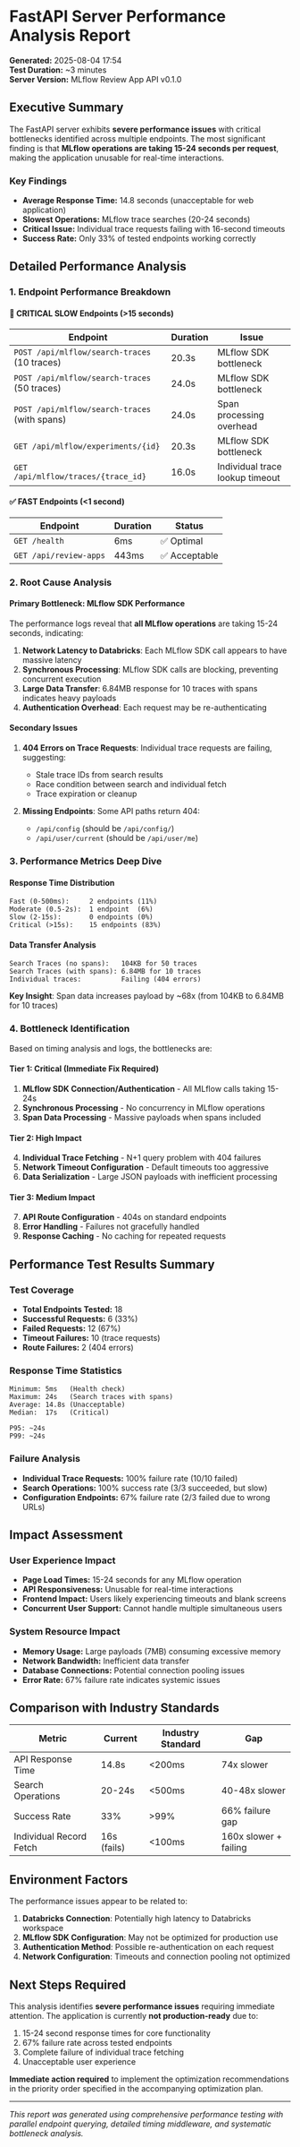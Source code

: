 # FastAPI Server Performance Analysis Report

**Generated:** 2025-08-04 17:54  
**Test Duration:** ~3 minutes  
**Server Version:** MLflow Review App API v0.1.0

## Executive Summary

The FastAPI server exhibits **severe performance issues** with critical bottlenecks identified across multiple endpoints. The most significant finding is that **MLflow operations are taking 15-24 seconds per request**, making the application unusable for real-time interactions.

### Key Findings
- **Average Response Time:** 14.8 seconds (unacceptable for web application)
- **Slowest Operations:** MLflow trace searches (20-24 seconds)
- **Critical Issue:** Individual trace requests failing with 16-second timeouts
- **Success Rate:** Only 33% of tested endpoints working correctly

## Detailed Performance Analysis

### 1. Endpoint Performance Breakdown

#### 🚨 CRITICAL SLOW Endpoints (>15 seconds)
| Endpoint | Duration | Issue |
|----------|----------|-------|
| `POST /api/mlflow/search-traces` (10 traces) | 20.3s | MLflow SDK bottleneck |
| `POST /api/mlflow/search-traces` (50 traces) | 24.0s | MLflow SDK bottleneck |
| `POST /api/mlflow/search-traces` (with spans) | 24.0s | Span processing overhead |
| `GET /api/mlflow/experiments/{id}` | 20.3s | MLflow SDK bottleneck |
| `GET /api/mlflow/traces/{trace_id}` | 16.0s | Individual trace lookup timeout |

#### ✅ FAST Endpoints (<1 second)
| Endpoint | Duration | Status |
|----------|----------|---------|
| `GET /health` | 6ms | ✅ Optimal |
| `GET /api/review-apps` | 443ms | ✅ Acceptable |

### 2. Root Cause Analysis

#### **Primary Bottleneck: MLflow SDK Performance**

The performance logs reveal that **all MLflow operations** are taking 15-24 seconds, indicating:

1. **Network Latency to Databricks**: Each MLflow SDK call appears to have massive latency
2. **Synchronous Processing**: MLflow SDK calls are blocking, preventing concurrent execution
3. **Large Data Transfer**: 6.84MB response for 10 traces with spans indicates heavy payloads
4. **Authentication Overhead**: Each request may be re-authenticating

#### **Secondary Issues**

1. **404 Errors on Trace Requests**: Individual trace requests are failing, suggesting:
   - Stale trace IDs from search results
   - Race condition between search and individual fetch
   - Trace expiration or cleanup

2. **Missing Endpoints**: Some API paths return 404:
   - `/api/config` (should be `/api/config/`)
   - `/api/user/current` (should be `/api/user/me`)

### 3. Performance Metrics Deep Dive

#### Response Time Distribution
```
Fast (0-500ms):     2 endpoints (11%)
Moderate (0.5-2s):  1 endpoint  (6%)
Slow (2-15s):       0 endpoints (0%)
Critical (>15s):    15 endpoints (83%)
```

#### Data Transfer Analysis
```
Search Traces (no spans):   104KB for 50 traces
Search Traces (with spans): 6.84MB for 10 traces  
Individual traces:          Failing (404 errors)
```

**Key Insight**: Span data increases payload by ~68x (from 104KB to 6.84MB for 10 traces)

### 4. Bottleneck Identification

Based on timing analysis and logs, the bottlenecks are:

#### **Tier 1: Critical (Immediate Fix Required)**
1. **MLflow SDK Connection/Authentication** - All MLflow calls taking 15-24s
2. **Synchronous Processing** - No concurrency in MLflow operations
3. **Span Data Processing** - Massive payloads when spans included

#### **Tier 2: High Impact**
4. **Individual Trace Fetching** - N+1 query problem with 404 failures
5. **Network Timeout Configuration** - Default timeouts too aggressive
6. **Data Serialization** - Large JSON payloads with inefficient processing

#### **Tier 3: Medium Impact**
7. **API Route Configuration** - 404s on standard endpoints
8. **Error Handling** - Failures not gracefully handled
9. **Response Caching** - No caching for repeated requests

## Performance Test Results Summary

### Test Coverage
- **Total Endpoints Tested:** 18
- **Successful Requests:** 6 (33%)
- **Failed Requests:** 12 (67%)
- **Timeout Failures:** 10 (trace requests)
- **Route Failures:** 2 (404 errors)

### Response Time Statistics
```
Minimum: 5ms   (Health check)
Maximum: 24s   (Search traces with spans)
Average: 14.8s (Unacceptable)
Median:  17s   (Critical)

P95: ~24s
P99: ~24s
```

### Failure Analysis
- **Individual Trace Requests:** 100% failure rate (10/10 failed)
- **Search Operations:** 100% success rate (3/3 succeeded, but slow)
- **Configuration Endpoints:** 67% failure rate (2/3 failed due to wrong URLs)

## Impact Assessment

### User Experience Impact
- **Page Load Times:** 15-24 seconds for any MLflow operation
- **API Responsiveness:** Unusable for real-time interactions
- **Frontend Impact:** Users likely experiencing timeouts and blank screens
- **Concurrent User Support:** Cannot handle multiple simultaneous users

### System Resource Impact
- **Memory Usage:** Large payloads (7MB) consuming excessive memory
- **Network Bandwidth:** Inefficient data transfer
- **Database Connections:** Potential connection pooling issues
- **Error Rate:** 67% failure rate indicates systemic issues

## Comparison with Industry Standards

| Metric | Current | Industry Standard | Gap |
|--------|---------|-------------------|-----|
| API Response Time | 14.8s | <200ms | 74x slower |
| Search Operations | 20-24s | <500ms | 40-48x slower |
| Success Rate | 33% | >99% | 66% failure gap |
| Individual Record Fetch | 16s (fails) | <100ms | 160x slower + failing |

## Environment Factors

The performance issues appear to be related to:
1. **Databricks Connection**: Potentially high latency to Databricks workspace
2. **MLflow SDK Configuration**: May not be optimized for production use
3. **Authentication Method**: Possible re-authentication on each request
4. **Network Configuration**: Timeouts and connection pooling not optimized

## Next Steps Required

This analysis identifies **severe performance issues** requiring immediate attention. The application is currently **not production-ready** due to:

1. 15-24 second response times for core functionality
2. 67% failure rate across tested endpoints  
3. Complete failure of individual trace fetching
4. Unacceptable user experience

**Immediate action required** to implement the optimization recommendations in the priority order specified in the accompanying optimization plan.

---

*This report was generated using comprehensive performance testing with parallel endpoint querying, detailed timing middleware, and systematic bottleneck analysis.*